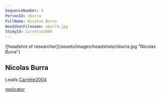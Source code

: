 ```yaml
---
SequenceNumber: 4
PersonId: nburra
FullName: Nicolas Burra
HeadShotFilename: nburra.jpg
StudyId: Carretie2004
---
```

<a name="nburra">
![headshot of researcher](/assets/images/headshots/nburra.jpg "Nicolas Burra")

## Nicolas Burra



Leads [Carretie2004](/replications/#Carretie2004)



[replicator]("replicator")